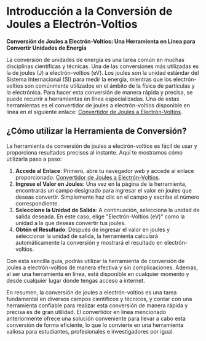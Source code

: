 Introducción a la Conversión de Joules a Electrón-Voltios
=========================================================

**Conversión de Joules a Electrón-Voltios: Una Herramienta en Línea para Convertir Unidades de Energía**

La conversión de unidades de energía es una tarea común en muchas disciplinas científicas y técnicas. Una de las conversiones más utilizadas es la de joules (J) a electrón-voltios (eV). Los joules son la unidad estándar del Sistema Internacional (SI) para medir la energía, mientras que los electrón-voltios son comúnmente utilizados en el ámbito de la física de partículas y la electrónica. Para hacer esta conversión de manera rápida y precisa, se puede recurrir a herramientas en línea especializadas. Una de estas herramientas es el convertidor de joules a electrón-voltios disponible en línea en el siguiente enlace: [Convertidor de Joules a Electrón-Voltios](https://www.onlinecalculatorsfree.com/es/convert/joules-to-electron-volts.html).

¿Cómo utilizar la Herramienta de Conversión?
--------------------------------------------

La herramienta de conversión de joules a electrón-voltios es fácil de usar y proporciona resultados precisos al instante. Aquí te mostramos cómo utilizarla paso a paso:

1. **Accede al Enlace**: Primero, abre tu navegador web y accede al enlace proporcionado: [Convertidor de Joules a Electrón-Voltios](https://www.onlinecalculatorsfree.com/es/convert/joules-to-electron-volts.html).
2. **Ingrese el Valor en Joules**: Una vez en la página de la herramienta, encontrarás un campo designado para ingresar el valor en joules que deseas convertir. Simplemente haz clic en el campo y escribe el número correspondiente.
3. **Seleccione la Unidad de Salida**: A continuación, selecciona la unidad de salida deseada. En este caso, elige "Electrón-Voltios (eV)" como la unidad a la que deseas convertir tus joules.
4. **Obtén el Resultado**: Después de ingresar el valor en joules y seleccionar la unidad de salida, la herramienta calculará automáticamente la conversión y mostrará el resultado en electrón-voltios.

Con esta sencilla guía, podrás utilizar la herramienta de conversión de joules a electrón-voltios de manera efectiva y sin complicaciones. Además, al ser una herramienta en línea, está disponible en cualquier momento y desde cualquier lugar donde tengas acceso a internet.

En resumen, la conversión de joules a electrón-voltios es una tarea fundamental en diversos campos científicos y técnicos, y contar con una herramienta confiable para realizar esta conversión de manera rápida y precisa es de gran utilidad. El convertidor en línea mencionado anteriormente ofrece una solución conveniente para llevar a cabo esta conversión de forma eficiente, lo que lo convierte en una herramienta valiosa para estudiantes, profesionales e investigadores por igual.